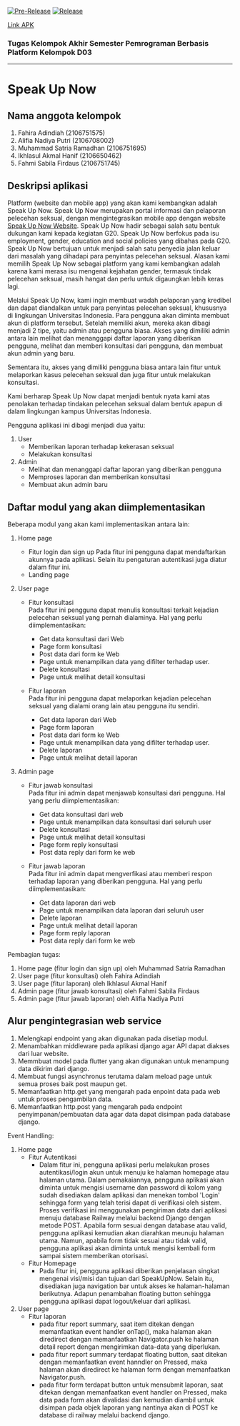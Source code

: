 [![Pre-Release](https://github.com/IkhlasulHanif/proyek-tugas-akhir/actions/workflows/pre-release.yml/badge.svg)](https://github.com/KingGedorah/share-eat/actions/workflows/pre-release.yaml)
[![Release](https://github.com/IkhlasulHanif/proyek-tugas-akhir/actions/workflows/release.yml/badge.svg)](https://github.com/IkhlasulHanif/proyek-tugas-akhir/actions/workflows/release.yml) 

[Link APK](https://drive.google.com/drive/u/3/folders/1j8hB_6BCEZ9d9NPGbEc2KY8UA6zQFPyW)

### Tugas Kelompok Akhir Semester Pemrograman Berbasis Platform Kelompok D03
---
# Speak Up Now

## Nama anggota kelompok

1. Fahira Adindiah (2106751575)
2. Alifia Nadiya Putri (2106708002)
3. Muhammad Satria Ramadhan (2106751695)
4. Ikhlasul Akmal Hanif (2106650462)
5. Fahmi Sabila Firdaus (2106751745)

## Deskripsi aplikasi 

Platform (website dan mobile app) yang akan kami kembangkan adalah Speak Up Now. Speak Up Now merupakan portal informasi dan pelaporan pelecehan seksual, dengan mengintegrasikan mobile app dengan website [Speak Up Now Website](https://speak-up-now.herokuapp.com/). Speak Up Now hadir sebagai salah satu bentuk dukungan kami kepada kegiatan G20. Speak Up Now berfokus pada isu employment, gender, education and social policies yang dibahas pada G20. Speak Up Now bertujuan untuk menjadi salah satu penyedia jalan keluar dari masalah yang dihadapi para penyintas pelecehan seksual. Alasan kami memilih Speak Up Now sebagai platform yang kami kembangkan adalah karena kami merasa isu mengenai kejahatan gender, termasuk tindak pelecehan seksual, masih hangat dan perlu untuk digaungkan lebih keras lagi.

Melalui Speak Up Now, kami ingin membuat wadah pelaporan yang kredibel dan dapat diandalkan untuk para penyintas pelecehan seksual, khususnya di lingkungan Universitas Indonesia. Para pengguna akan diminta membuat akun di platform tersebut. Setelah memiliki akun, mereka akan dibagi menjadi 2 tipe, yaitu admin atau pengguna biasa. Akses yang dimiliki admin antara lain melihat dan menanggapi daftar laporan yang diberikan pengguna, melihat dan memberi konsultasi dari pengguna, dan membuat akun admin yang baru.

Sementara itu, akses yang dimiliki pengguna biasa antara lain fitur untuk melaporkan kasus pelecehan seksual dan juga fitur untuk melakukan konsultasi.

Kami berharap Speak Up Now dapat menjadi bentuk nyata kami atas penolakan terhadap tindakan pelecehan seksual dalam bentuk apapun di dalam lingkungan kampus Universitas Indonesia.

Pengguna aplikasi ini dibagi menjadi dua yaitu:

1. User
   -  Memberikan laporan terhadap kekerasan seksual
   -  Melakukan konsultasi
2. Admin
   -  Melihat dan menanggapi daftar laporan yang diberikan pengguna
   -  Memproses laporan dan memberikan konsultasi
   -  Membuat akun admin baru


## Daftar modul yang akan diimplementasikan

Beberapa modul yang akan kami implementasikan antara lain:
1. Home page
   -  Fitur login dan sign up
      Pada fitur ini pengguna dapat mendaftarkan akunnya pada aplikasi. Selain itu pengaturan autentikasi juga diatur dalam fitur ini.
   -  Landing page

2. User page
   -  Fitur konsultasi <br>
      Pada fitur ini pengguna dapat menulis konsultasi terkait kejadian pelecehan seksual yang pernah dialaminya. Hal yang perlu diimplementasikan:
      - Get data konsultasi dari Web
      - Page form konsultasi
      - Post data dari form ke Web
      - Page untuk menampilkan data yang difilter terhadap user.
      - Delete konsultasi
      - Page untuk melihat detail konsultasi
      
   -  Fitur laporan <br>
      Pada fitur ini pengguna dapat melaporkan kejadian pelecehan seksual yang dialami orang lain atau pengguna itu sendiri.
      - Get data laporan dari Web
      - Page form laporan
      - Post data dari form ke Web
      - Page untuk menampilkan data yang difilter terhadap user.
      - Delete laporan
      - Page untuk melihat detail laporan

3. Admin page
   - Fitur jawab konsultasi <br>
     Pada fitur ini admin dapat menjawab konsultasi dari pengguna. Hal yang perlu diimplementasikan:
     - Get data konsultasi dari web
     - Page untuk menampilkan data konsultasi dari seluruh user
     - Delete konsultasi
     - Page untuk melihat detail konsultasi
     - Page form reply konsultasi
     - Post data reply dari form ke web
     
   - Fitur jawab laporan <br>
     Pada fitur ini admin dapat mengverfikasi atau memberi respon terhadap laporan yang diberikan pengguna. Hal yang perlu diimplementasikan:
     - Get data laporan dari web
     - Page untuk menampilkan data laporan dari seluruh user
     - Delete laporan
     - Page untuk melihat detail laporan
     - Page form reply laporan
     - Post data reply dari form ke web
     
Pembagian tugas:
1. Home page (fitur login dan sign up) oleh Muhammad Satria Ramadhan
2. User page (fitur konsultasi) oleh Fahira Adindiah
3. User page (fitur laporan) oleh Ikhlasul Akmal Hanif 
4. Admin page (fitur jawab konsultasi) oleh Fahmi Sabila Firdaus
5. Admin page (fitur jawab laporan) oleh Alifia Nadiya Putri

## Alur pengintegrasian web service
1. Melengkapi endpoint yang akan digunakan pada disetiap modul.
2. Menambahkan middleware pada aplikasi django agar API dapat diakses dari luar website.
3. Memmbuat model pada flutter yang akan digunakan untuk menampung data dikirim dari django.
4. Membuat fungsi asynchronus terutama dalam meload page untuk semua proses baik post maupun get.
5. Memanfaatkan http.get yang mengarah pada enpoint data pada web untuk proses pengambilan data.
6. Memanfaatkan http.post yang mengarah pada endpoint penyimpanan/pembuatan data agar data dapat disimpan pada database django.

Event Handling:
1. Home page
   -  Fitur Autentikasi <br>
      - Dalam fitur ini, pengguna aplikasi perlu melakukan proses autentikasi/login akun untuk menuju ke halaman homepage atau halaman utama. Dalam pemakaiannya, pengguna aplikasi akan diminta untuk mengisi username dan password di kolom yang sudah disediakan dalam aplikasi dan menekan tombol 'Login' sehingga form yang telah terisi dapat di verifikasi oleh sistem. Proses verifikasi ini menggunakan pengiriman data dari aplikasi menuju database Railway melalui backend Django dengan metode POST. Apabila form sesuai dengan database atau valid, pengguna aplikasi kemudian akan diarahkan meunuju halaman utama. Namun, apabila form tidak sesuai atau tidak valid, pengguna aplikasi akan diminta untuk mengisi kembali form sampai sistem memberikan otorisasi.
   -  Fitur Homepage <br>
      - Pada fitur ini, pengguna aplikasi diberikan penjelasan singkat mengenai visi/misi dan tujuan dari SpeakUpNow. Selain itu, disediakan juga navigation bar untuk akses ke halaman-halaman berikutnya. Adapun penambahan floating button sehingga pengguna aplikasi dapat logout/keluar dari aplikasi.<br>
2. User page
   -  Fitur laporan <br>
      - pada fitur report summary, saat item ditekan dengan memanfaatkan event handler onTap(), maka halaman akan diredirect dengan memanfaatkan Navigator.push ke halaman detail report dengan mengirimkan data-data yang diperlukan.
      - pada fitur report summary terdapat floating button, saat ditekan dengan memanfaatkan event hanndler on Pressed, maka halaman akan diredirect ke halaman form dengan memanfaatkan Navigator.push.
      - pada fitur form terdapat button untuk mensubmit laporan, saat ditekan dengan memanfaatkan event handler on Pressed, maka data pada form akan divalidasi dan kemudian diambil untuk disimpan pada objek laporan yang nantinya akan di POST ke database di railway melalui backend django.
